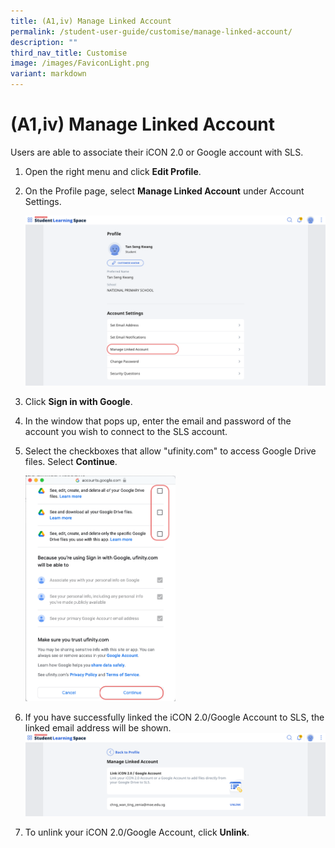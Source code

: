 ```yaml
---
title: (A1,iv) Manage Linked Account
permalink: /student-user-guide/customise/manage-linked-account/
description: ""
third_nav_title: Customise
image: /images/FaviconLight.png
variant: markdown
---
```

<h1 id="manage-linked-account">(A1,iv) Manage Linked Account</h1>
<p>Users are able to associate their iCON 2.0 or Google account with SLS. </p>
<ol>
<li>Open the right menu and click <strong>Edit Profile</strong>.</li>
<li><p>On the Profile page, select <strong>Manage Linked Account</strong> under Account Settings. </p>
<p> <img src="/images/1Student/Cu-LinkedAccount.png"></p>
</li>
<li><p>Click <strong>Sign in with Google</strong>.</p>
</li>
<li>In the window that pops up, enter the email and password of the account you wish to connect to the SLS account. </li>
<li><p>Select the checkboxes that allow "ufinity.com" to access Google Drive files. Select <strong>Continue</strong>. </p>
<p><img style="width: 50%;" src="/images/1Student/Cu-LinkedAccount2.png"></p>
</li>
<li><p>If you have successfully linked the iCON 2.0/Google Account to SLS, the linked email address will be shown. <img src="/images/1Student/Cu-LinkedAccount1.png"></p>
</li>
<li>To unlink your iCON 2.0/Google Account, click <strong>Unlink</strong>.</li>
</ol>